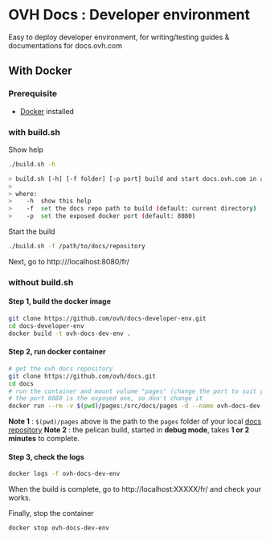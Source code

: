 # OVH Docs : Developer environment 

Easy to deploy developer environment, for writing/testing guides & documentations for docs.ovh.com

## With Docker

### Prerequisite

- [Docker](https://docs.docker.com/install/) installed

### with build.sh

Show help

```sh
./build.sh -h

> build.sh [-h] [-f folder] [-p port] build and start docs.ovh.com in a docker container
>
> where:
>    -h  show this help
>    -f  set the docs repo path to build (default: current directory)
>    -p  set the exposed docker port (default: 8080)

```

Start the build

```sh
./build.sh -f /path/to/docs/repository
```

Next, go to http:///localhost:8080/fr/

### without build.sh

#### Step 1, build the docker image

```sh
git clone https://github.com/ovh/docs-developer-env.git
cd docs-developer-env
docker build -t ovh-docs-dev-env .
```

#### Step 2, run docker container

```sh
# get the ovh docs repository
git clone https://github.com/ovh/docs.git
cd docs
# run the container and mount volume "pages" (change the port to suit your needs, here XXXXX)
# the port 8080 is the exposed one, so don't change it
docker run --rm -v $(pwd)/pages:/src/docs/pages -d --name ovh-docs-dev-env -p XXXXX:8080 ovh-docs-dev-env
```

__Note 1__ : `$(pwd)/pages` above is the path to the `pages` folder of your local [docs repository](https://github.com/ovh/docs)
__Note 2__ : the pelican build, started in __debug mode__, takes __1 or 2 minutes__ to complete. 


#### Step 3, check the logs

```sh
docker logs -f ovh-docs-dev-env
```

When the build is complete, go to http://localhost:XXXXX/fr/ and check your works.

Finally, stop the container
```sh
docker stop ovh-docs-dev-env
```
